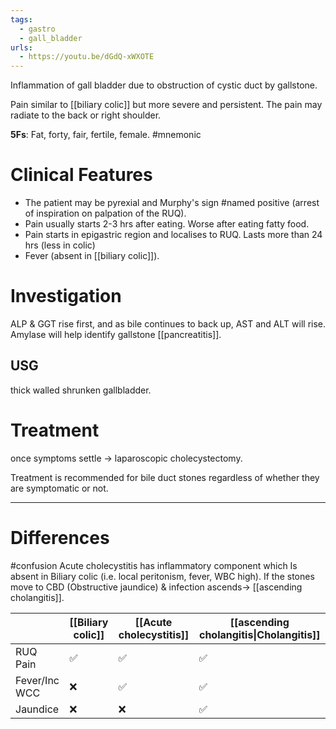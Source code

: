 ```yaml
---
tags:
  - gastro
  - gall_bladder
urls:
  - https://youtu.be/dGdQ-xWXOTE
---
```

Inflammation of gall bladder due to obstruction of cystic duct by gallstone. 

Pain similar to [[biliary colic]] but more severe and persistent. The pain may radiate to the back or right shoulder. 

**5Fs**: Fat, forty, fair, fertile, female. #mnemonic 
# Clinical Features
- The patient may be pyrexial and Murphy's sign #named positive (arrest of inspiration on palpation of the RUQ). 
- Pain usually starts 2-3 hrs after eating. Worse after eating fatty food.
- Pain starts in epigastric region and localises to RUQ. Lasts more than 24 hrs (less in colic)
- Fever (absent in [[biliary colic]]). 

# Investigation
ALP & GGT rise first, and as bile continues to back up, AST and ALT will rise. 
Amylase will help identify gallstone [[pancreatitis]]. 
## USG
thick walled shrunken gallbladder.

# Treatment
once symptoms settle -> laparoscopic cholecystectomy.

Treatment is recommended for bile duct stones regardless of whether they are symptomatic or not. 

---
# Differences
#confusion 
Acute cholecystitis has inflammatory component which Is absent in Biliary colic (i.e. local peritonism, fever, WBC high). 
If the stones move to CBD (Obstructive jaundice) & infection ascends-> [[ascending cholangitis]].

|               | [[Biliary colic]] | [[Acute cholecystitis]] | [[ascending cholangitis\|Cholangitis]] |
| ------------- | ----------------- | ----------------------- | -------------------------------------- |
| RUQ Pain      | ✅                 | ✅                       | ✅                                      |
| Fever/Inc WCC | ❌                 | ✅                       | ✅                                      |
| Jaundice      | ❌                 | ❌                       | ✅                                      |

